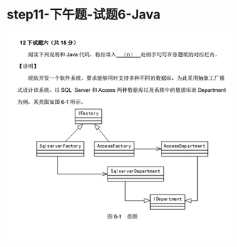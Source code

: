 # step11-下午题-试题6-Java

![image-20230519145958421](step11-下午题-试题6-Java.assets/image-20230519145958421.png)

























































































































































































